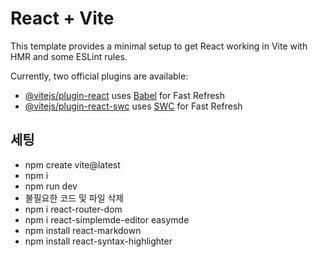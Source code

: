 # React + Vite

This template provides a minimal setup to get React working in Vite with HMR and some ESLint rules.

Currently, two official plugins are available:

- [@vitejs/plugin-react](https://github.com/vitejs/vite-plugin-react/blob/main/packages/plugin-react/README.md) uses [Babel](https://babeljs.io/) for Fast Refresh
- [@vitejs/plugin-react-swc](https://github.com/vitejs/vite-plugin-react-swc) uses [SWC](https://swc.rs/) for Fast Refresh

## 세팅

- npm create vite@latest
- npm i
- npm run dev
- 불필요한 코드 및 파일 삭제
- npm i react-router-dom
- npm i react-simplemde-editor easymde
- npm install react-markdown
- npm install react-syntax-highlighter
